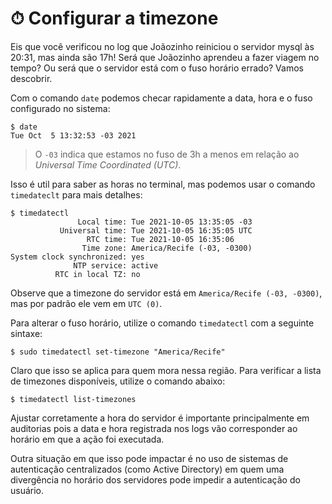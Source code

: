 # ⏱ Configurar a timezone

Eis que você verificou no log que Joãozinho reiniciou o servidor mysql às 20:31, mas ainda são 17h! Será que Joãozinho aprendeu a fazer viagem no tempo? Ou será que o servidor está com o fuso horário errado? Vamos descobrir.

Com o comando `date` podemos checar rapidamente a data, hora e o fuso configurado no sistema:

    $ date
    Tue Oct  5 13:32:53 -03 2021

> O `-03` indica que estamos no fuso de 3h a menos em relação ao *Universal Time Coordinated (UTC)*.

Isso é util para saber as horas no terminal, mas podemos usar o comando `timedateclt` para mais detalhes:

    $ timedatectl 
                   Local time: Tue 2021-10-05 13:35:05 -03
               Universal time: Tue 2021-10-05 16:35:05 UTC
                     RTC time: Tue 2021-10-05 16:35:06    
                    Time zone: America/Recife (-03, -0300)
    System clock synchronized: yes                        
                  NTP service: active                     
              RTC in local TZ: no   

Observe que a timezone do servidor está em `America/Recife (-03, -0300)`, mas por padrão ele vem em `UTC (0)`.

Para alterar o fuso horário, utilize o comando `timedatectl` com a seguinte sintaxe:

    $ sudo timedatectl set-timezone "America/Recife"

Claro que isso se aplica para quem mora nessa região. Para verificar a lista de timezones disponíveis, utilize o comando abaixo: 

    $ timedatectl list-timezones

Ajustar corretamente a hora do servidor é importante principalmente em auditorias pois a data e hora registrada nos logs vão corresponder ao horário em que a ação foi executada.

Outra situação em que isso pode impactar é no uso de sistemas de autenticação centralizados (como Active Directory) em quem uma divergência no horário dos servidores pode impedir a autenticação do usuário.